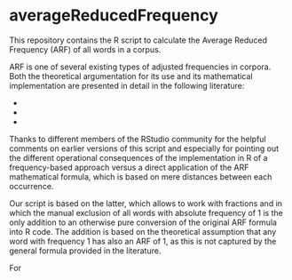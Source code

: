 # averageReducedFrequency

This repository contains the R script to calculate the Average Reduced Frequency (ARF) of all words in a corpus.

ARF is one of several existing types of adjusted frequencies in corpora. Both the theoretical argumentation for its use and its mathematical implementation are presented in detail in the following literature:

- 
- 
- 

Thanks to different members of the RStudio community for the helpful comments on earlier versions of this script and especially for pointing out the different operational consequences of the implementation in R of a frequency-based approach versus a direct application of the ARF mathematical formula, which is based on mere distances between each occurrence. 

Our script is based on the latter, which allows to work with fractions and in which the manual exclusion of all words with absolute frequency of 1 is the only addition to an otherwise pure conversion of the original ARF formula into R code. The addition is based on the theoretical assumption that any word with frequency 1 has also an ARF of 1, as this is not captured by the general formula provided in the literature. 

For 
